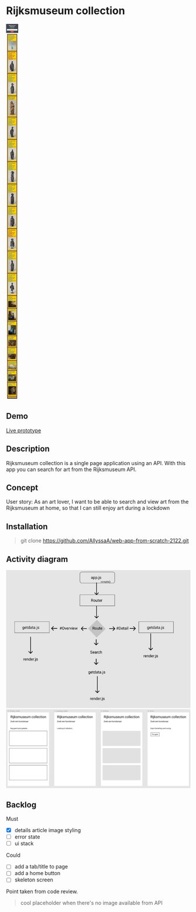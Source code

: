
# Rijksmuseum collection

![](https://github.com/AllyssaA/web-app-from-scratch-2122/blob/main/spa/assets/Screenshot%202022-03-11%20at%2011-47-38%20Rijksmuseum%20collection.png)
## Demo

[Live prototype](https://allyssaa.github.io/web-app-from-scratch-2122/spa/)



## Description

Rijksmuseum collection is a single page application using an API. With this app you can search for art from the Rijksmuseum API.


## Concept

User story: As an art lover, I want to be able to search and view art from the Rijksmuseum at home, so that I can still enjoy art during a lockdown

## Installation

>git clone https://github.com/AllyssaA/web-app-from-scratch-2122.git

    
## Activity diagram
![](https://github.com/AllyssaA/web-app-from-scratch-2122/blob/main/spa/assets/activitydiagram.JPG)
![](https://github.com/AllyssaA/web-app-from-scratch-2122/blob/main/spa/assets/design.JPG)


## Backlog

Must

- [x] details article image styling
- [ ] error state
- [ ] ui stack

Could

 - [ ] add a tab/title to page
 - [ ] add a home button
 - [ ] skeleton screen

Point taken from code review.

> cool placeholder when there's no image available from API
